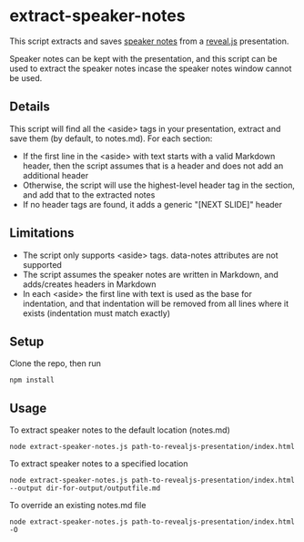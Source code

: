 # extract-speaker-notes

This script extracts and saves [speaker notes](https://github.com/hakimel/reveal.js/#speaker-notes) from a [reveal.js](https://github.com/hakimel/reveal.js/) presentation.

Speaker notes can be kept with the presentation, and this script can be used to extract the speaker notes incase the speaker notes window cannot be used.

## Details
This script will find all the &lt;aside&gt; tags in your presentation, extract and save them (by default, to notes.md).  For each section:
* If the first line in the &lt;aside&gt; with text starts with a valid Markdown header, then the script assumes that is a header and does not add an additional header
* Otherwise, the script will use the highest-level header tag in the section, and add that to the extracted notes
* If no header tags are found, it adds a generic "[NEXT SLIDE]" header

## Limitations
* The script only supports &lt;aside&gt; tags.  data-notes attributes are not supported
* The script assumes the speaker notes are written in Markdown, and adds/creates headers in Markdown
* In each &lt;aside&gt; the first line with text is used as the base for indentation, and that indentation will be removed from all lines where it exists (indentation must match exactly)

## Setup
Clone the repo, then run
```
npm install
```

## Usage
To extract speaker notes to the default location (notes.md)
```
node extract-speaker-notes.js path-to-revealjs-presentation/index.html
```

To extract speaker notes to a specified location
```
node extract-speaker-notes.js path-to-revealjs-presentation/index.html --output dir-for-output/outputfile.md
```

To override an existing notes.md file
```
node extract-speaker-notes.js path-to-revealjs-presentation/index.html -O
```
